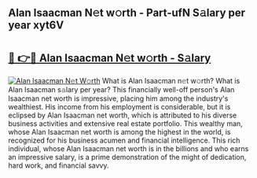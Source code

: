 ## Alan Isaacman N𝚎t w𝚘rth - Part-ufN S𝚊lary per year xyt6V

# <h2><a href="http://gc44oh.nevu.top/?p=Alan+Isaacman">🔗 👉🔴 Alan Isaacman N𝚎t w𝚘rth - S𝚊lary</a></h2>

[![Alan Isaacman N𝚎t W𝚘rth](https://i.imgur.com/Oavwk0R.jpeg)](http://gc44oh.nevu.top/?p=Alan+Isaacman)
What is Alan Isaacman n𝚎t w𝚘rth? What is Alan Isaacman s𝚊lary per year?
This financially well-off person's Alan Isaacman net worth is impressive, placing him among the industry's wealthiest. His income from his employment is considerable, but it is eclipsed by Alan Isaacman net worth, which is attributed to his diverse business activities and extensive real estate portfolio. This wealthy man, whose Alan Isaacman net worth is among the highest in the world, is recognized for his business acumen and financial intelligence. This rich individual, whose Alan Isaacman net worth is in the billions and who earns an impressive salary, is a prime demonstration of the might of dedication, hard work, and financial savvy.
